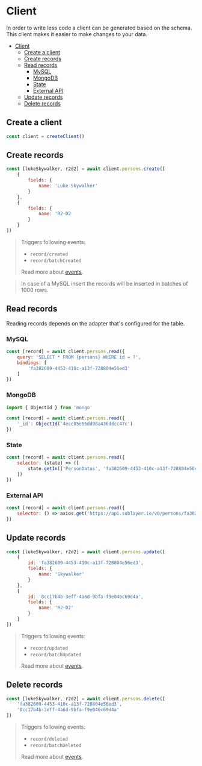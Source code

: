 # Client

In order to write less code a client can be generated based on the schema. This client makes it easier to make changes to your data.

- [Client](#client)
  - [Create a client](#create-a-client)
  - [Create records](#create-records)
  - [Read records](#read-records)
    - [MySQL](#mysql)
    - [MongoDB](#mongodb)
    - [State](#state)
    - [External API](#external-api)
  - [Update records](#update-records)
  - [Delete records](#delete-records)

## Create a client

```js
const client = createClient()
```

## Create records

```js
const [lukeSkywalker, r2d2] = await client.persons.create([
    {
        fields: {
            name: 'Luke Skywalker'
        }
    },
    {
        fields: {
            name: 'R2-D2
        }
    }
])
```

> Triggers following events:
> - `record/created`
> - `record/batchCreated`
> 
> Read more about [events](/docs/event.md).

> In case of a MySQL insert the records will be inserted in batches of 1000 rows.

## Read records

Reading records depends on the adapter that's configured for the table.

### MySQL

```js
const [record] = await client.persons.read({
    query: 'SELECT * FROM {persons} WHERE id = ?',
    bindings: [
        'fa382609-4453-410c-a13f-728804e56ed3'
    ]
})
```

### MongoDB

```js
import { ObjectId } from 'mongo'

const [record] = await client.persons.read({
    '_id': ObjectId('4ecc05e55dd98a436ddcc47c')
})

```

### State

```js
const [record] = await client.persons.read({
    selector: (state) => ([
        state.getIn(['PersonDatas', 'fa382609-4453-410c-a13f-728804e56ed3'])
    ])
})

```

### External API

```js
const [record] = await client.persons.read({
    selector: () => axios.get('https://api.sublayer.io/v0/persons/fa382609-4453-410c-a13f-728804e56ed3')
})

```

## Update records

```js
const [lukeSkywalker, r2d2] = await client.persons.update([
    {
        id: 'fa382609-4453-410c-a13f-728804e56ed3',
        fields: {
            name: 'Skywalker'
        }
    },
    {
        id: '8cc17b4b-3eff-4a6d-9bfa-f9e046c69d4a',
        fields: {
            name: 'R2-D2'
        }
    }
])
```

> Triggers following events:
> - `record/updated`
> - `record/batchUpdated`
> 
> Read more about [events](/docs/event.md).

## Delete records

```js
const [lukeSkywalker, r2d2] = await client.persons.delete([
    'fa382609-4453-410c-a13f-728804e56ed3',
    '8cc17b4b-3eff-4a6d-9bfa-f9e046c69d4a'
])
```

> Triggers following events:
> - `record/deleted`
> - `record/batchDeleted`
> 
> Read more about [events](/docs/event.md).